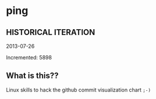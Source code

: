 # ping

## HISTORICAL ITERATION
2013-07-26

Incremented: 5898

## What is this?? 
Linux skills to hack the github commit visualization chart `;-)`
